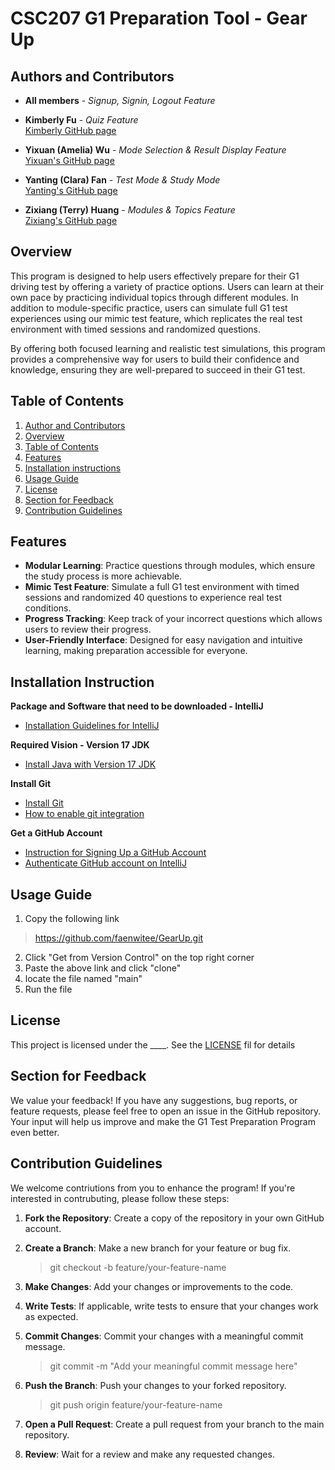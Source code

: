 # **CSC207 G1 Preparation Tool - Gear Up**

## Authors and Contributors

- **All members** - *Signup, Signin, Logout Feature*

- **Kimberly Fu** - *Quiz Feature*  
  [Kimberly GitHub page](https://github.com/KiiimFU)

- **Yixuan (Amelia) Wu** - *Mode Selection & Result Display Feature*  
  [Yixuan's GitHub page](https://github.com/amiwu421)

- **Yanting (Clara) Fan** - *Test Mode & Study Mode*  
  [Yanting's GitHub page](https://github.com/faenwitee)

- **Zixiang (Terry) Huang** - *Modules & Topics Feature*  
  [Zixiang's GitHub page](https://github.com/trrrrrrry)


## Overview
This program is designed to help users effectively prepare for their G1 driving test by offering a variety of practice options. Users can learn at their own pace by practicing individual topics through different modules. In addition to module-specific practice, users can simulate full G1 test experiences using our mimic test feature, which replicates the real test environment with timed sessions and randomized questions.

By offering both focused learning and realistic test simulations, this program provides a comprehensive way for users to build their confidence and knowledge, ensuring they are well-prepared to succeed in their G1 test.


## Table of Contents
1. [Author and Contributors](#authors-and-contributors)
2. [Overview](#overview)
3. [Table of Contents](#table-of-contents)
4. [Features](#features)
5. [Installation instructions](#installation-instruction)
6. [Usage Guide](#usage-guide)
7. [License](#license)
8. [Section for Feedback](#section-for-feedback)
9. [Contribution Guidelines](#contribution-guidelines)

## Features
* **Modular Learning**: Practice questions through modules, which ensure the study process is more achievable.
* **Mimic Test Feature**: Simulate a full G1 test environment with timed sessions and randomized 40 questions to experience real test conditions.
* **Progress Tracking**: Keep track of your incorrect questions which allows users to review their progress.
* **User-Friendly Interface**: Designed for easy navigation and intuitive learning, making preparation accessible for everyone.

## Installation Instruction
**Package and Software that need to be downloaded - IntelliJ**
- [Installation Guidelines for IntelliJ](https://www.jetbrains.com/help/idea/installation-guide.html)

**Required Vision - Version 17 JDK**
- [Install Java with Version 17 JDK](https://www.jetbrains.com/help/idea/sdk.html#manage_sdks)

**Install Git**
- [Install Git](https://git-scm.com/downloads)
- [How to enable git integration](https://www.jetbrains.com/help/idea/enabling-version-control.html)

**Get a GitHub Account**
- [Instruction for Signing Up a GitHub Account](https://education.github.com/pack)
- [Authenticate GitHub account on IntelliJ](https://www.jetbrains.com/help/idea/github.html)


## Usage Guide
1. Copy the following link
> https://github.com/faenwitee/GearUp.git
2. Click "Get from Version Control" on the top right corner
3. Paste the above link and click "clone"
4. locate the file named "main"
5. Run the file

## License
This project is licensed under the ____. See the [LICENSE](LICENSE) fil for details

## Section for Feedback
We value your feedback! If you have any suggestions, bug reports, or feature requests, please feel free to open an issue in the GitHub repository. Your input will help us improve and make the G1 Test Preparation Program even better.

## Contribution Guidelines
We welcome contriutions from you to enhance the program! If you're interested in contrubuting, please follow these steps:
1. **Fork the Repository**: Create a copy of the repository in your own GitHub account.

2. **Create a Branch**: Make a new branch for your feature or bug fix.

    >git checkout -b feature/your-feature-name

3. **Make Changes**: Add your changes or improvements to the code.

4. **Write Tests**: If applicable, write tests to ensure that your changes work as expected.

5. **Commit Changes**: Commit your changes with a meaningful commit message. 

    >git commit -m "Add your meaningful commit message here"

6. **Push the Branch**: Push your changes to your forked repository.

    >git push origin feature/your-feature-name

7. **Open a Pull Request**: Create a pull request from your branch to the main repository.

8. **Review**: Wait for a review and make any requested changes.
